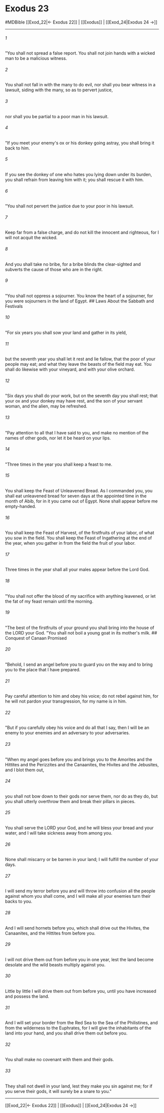 # Exodus 23
#MDBible
[[Exod_22|← Exodus 22]] | [[Exodus]] | [[Exod_24|Exodus 24 →]]

***

###### 1 

"You shall not spread a false report. You shall not join hands with a wicked man to be a malicious witness. 

###### 2 

You shall not fall in with the many to do evil, nor shall you bear witness in a lawsuit, siding with the many, so as to pervert justice, 

###### 3 

nor shall you be partial to a poor man in his lawsuit. 

###### 4 

"If you meet your enemy's ox or his donkey going astray, you shall bring it back to him. 

###### 5 

If you see the donkey of one who hates you lying down under its burden, you shall refrain from leaving him with it; you shall rescue it with him. 

###### 6 

"You shall not pervert the justice due to your poor in his lawsuit. 

###### 7 

Keep far from a false charge, and do not kill the innocent and righteous, for I will not acquit the wicked. 

###### 8 

And you shall take no bribe, for a bribe blinds the clear-sighted and subverts the cause of those who are in the right. 

###### 9 

"You shall not oppress a sojourner. You know the heart of a sojourner, for you were sojourners in the land of Egypt. ## Laws About the Sabbath and Festivals 

###### 10 

"For six years you shall sow your land and gather in its yield, 

###### 11 

but the seventh year you shall let it rest and lie fallow, that the poor of your people may eat; and what they leave the beasts of the field may eat. You shall do likewise with your vineyard, and with your olive orchard. 

###### 12 

"Six days you shall do your work, but on the seventh day you shall rest; that your ox and your donkey may have rest, and the son of your servant woman, and the alien, may be refreshed. 

###### 13 

"Pay attention to all that I have said to you, and make no mention of the names of other gods, nor let it be heard on your lips. 

###### 14 

"Three times in the year you shall keep a feast to me. 

###### 15 

You shall keep the Feast of Unleavened Bread. As I commanded you, you shall eat unleavened bread for seven days at the appointed time in the month of Abib, for in it you came out of Egypt. None shall appear before me empty-handed. 

###### 16 

You shall keep the Feast of Harvest, of the firstfruits of your labor, of what you sow in the field. You shall keep the Feast of Ingathering at the end of the year, when you gather in from the field the fruit of your labor. 

###### 17 

Three times in the year shall all your males appear before the Lord God. 

###### 18 

"You shall not offer the blood of my sacrifice with anything leavened, or let the fat of my feast remain until the morning. 

###### 19 

"The best of the firstfruits of your ground you shall bring into the house of the LORD your God. "You shall not boil a young goat in its mother's milk. ## Conquest of Canaan Promised 

###### 20 

"Behold, I send an angel before you to guard you on the way and to bring you to the place that I have prepared. 

###### 21 

Pay careful attention to him and obey his voice; do not rebel against him, for he will not pardon your transgression, for my name is in him. 

###### 22 

"But if you carefully obey his voice and do all that I say, then I will be an enemy to your enemies and an adversary to your adversaries. 

###### 23 

"When my angel goes before you and brings you to the Amorites and the Hittites and the Perizzites and the Canaanites, the Hivites and the Jebusites, and I blot them out, 

###### 24 

you shall not bow down to their gods nor serve them, nor do as they do, but you shall utterly overthrow them and break their pillars in pieces. 

###### 25 

You shall serve the LORD your God, and he will bless your bread and your water, and I will take sickness away from among you. 

###### 26 

None shall miscarry or be barren in your land; I will fulfill the number of your days. 

###### 27 

I will send my terror before you and will throw into confusion all the people against whom you shall come, and I will make all your enemies turn their backs to you. 

###### 28 

And I will send hornets before you, which shall drive out the Hivites, the Canaanites, and the Hittites from before you. 

###### 29 

I will not drive them out from before you in one year, lest the land become desolate and the wild beasts multiply against you. 

###### 30 

Little by little I will drive them out from before you, until you have increased and possess the land. 

###### 31 

And I will set your border from the Red Sea to the Sea of the Philistines, and from the wilderness to the Euphrates, for I will give the inhabitants of the land into your hand, and you shall drive them out before you. 

###### 32 

You shall make no covenant with them and their gods. 

###### 33 

They shall not dwell in your land, lest they make you sin against me; for if you serve their gods, it will surely be a snare to you." 

***

[[Exod_22|← Exodus 22]] | [[Exodus]] | [[Exod_24|Exodus 24 →]]
